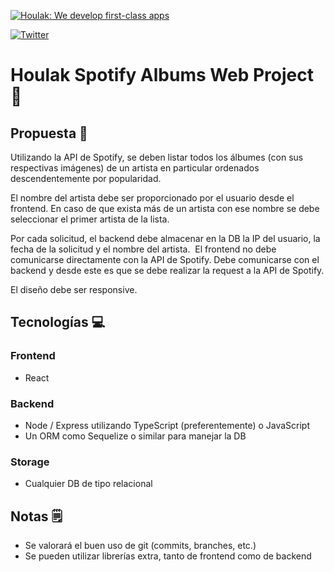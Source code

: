 [![Houlak: We develop first-class apps](https://houlak.com/assets/img/Houlak-Logotipo-B.svg)](https://houlak.com)

[![Twitter](https://img.shields.io/badge/twitter-@houlakdev-blue.svg?style=flat-square)](https://twitter.com/houlakdev)

# Houlak Spotify Albums Web Project 🎵

## Propuesta 📜

Utilizando la API de Spotify, se deben listar todos los álbumes (con sus respectivas imágenes) de un artista en particular ordenados descendentemente por popularidad. 

El nombre del artista debe ser proporcionado por el usuario desde el frontend. En caso de que exista más de un artista con ese nombre se debe seleccionar el primer artista de la lista.

Por cada solicitud, el backend debe almacenar en la DB la IP del usuario, la fecha de la solicitud y el nombre del artista.
​
El frontend no debe comunicarse directamente con la API de Spotify. Debe comunicarse con
el backend y desde este es que se debe realizar la request a la API de Spotify.

El diseño debe ser responsive.

## Tecnologías 💻
### Frontend
 - React
### Backend
 - Node / Express utilizando TypeScript (preferentemente) o JavaScript
 - Un ORM como Sequelize o similar para manejar la DB
### Storage
 - Cualquier DB de tipo relacional

## Notas 🗒
- Se valorará el buen uso de git (commits, branches, etc.)
- Se pueden utilizar librerías extra, tanto de frontend como de backend
